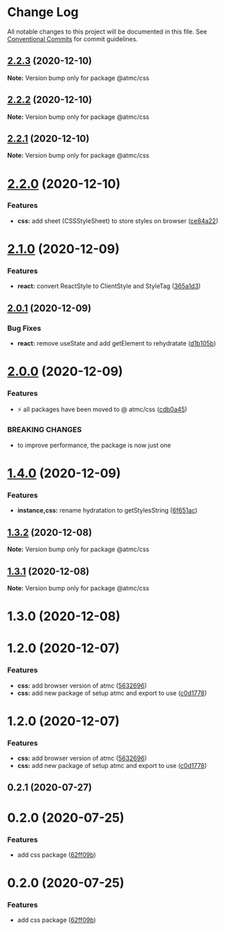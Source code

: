 # Change Log

All notable changes to this project will be documented in this file.
See [Conventional Commits](https://conventionalcommits.org) for commit guidelines.

## [2.2.3](https://github.com/atmc/atmc/compare/@atmc/css@2.2.2...@atmc/css@2.2.3) (2020-12-10)

**Note:** Version bump only for package @atmc/css





## [2.2.2](https://github.com/atmc/atmc/compare/@atmc/css@2.2.1...@atmc/css@2.2.2) (2020-12-10)

**Note:** Version bump only for package @atmc/css





## [2.2.1](https://github.com/atmc/atmc/compare/@atmc/css@2.2.0...@atmc/css@2.2.1) (2020-12-10)

**Note:** Version bump only for package @atmc/css





# [2.2.0](https://github.com/atmc/atmc/compare/@atmc/css@2.1.0...@atmc/css@2.2.0) (2020-12-10)


### Features

* **css:** add sheet (CSSStyleSheet) to store styles on browser ([ce84a22](https://github.com/atmc/atmc/commit/ce84a22753bc18d022e0989f31f980cdaef9543f))





# [2.1.0](https://github.com/atmc/atmc/compare/@atmc/css@2.0.1...@atmc/css@2.1.0) (2020-12-09)


### Features

* **react:** convert ReactStyle to ClientStyle and StyleTag ([365a1d3](https://github.com/atmc/atmc/commit/365a1d3cdd2f341445d8d15024053d58add22081))





## [2.0.1](https://github.com/atmc/atmc/compare/@atmc/css@2.0.0...@atmc/css@2.0.1) (2020-12-09)


### Bug Fixes

* **react:** remove useState and add getElement to rehydratate ([d1b105b](https://github.com/atmc/atmc/commit/d1b105b5aa3124b40e1e92679d914eaedd6da7f9))





# [2.0.0](https://github.com/atmc/atmc/compare/@atmc/css@1.4.0...@atmc/css@2.0.0) (2020-12-09)


### Features

* :zap: all packages have been moved to @ atmc/css ([cdb0a45](https://github.com/atmc/atmc/commit/cdb0a45c7df40896f868d1d37469d6eb81f19794))


### BREAKING CHANGES

* to improve performance, the package is now just one





# [1.4.0](https://github.com/atmc/atmc/compare/@atmc/css@1.3.2...@atmc/css@1.4.0) (2020-12-09)


### Features

* **instance,css:** rename hydratation to getStylesString ([6f651ac](https://github.com/atmc/atmc/commit/6f651acbcaa5350400a8df75708fb862e6b49afd))





## [1.3.2](https://github.com/atmc/atmc/compare/@atmc/css@1.3.1...@atmc/css@1.3.2) (2020-12-08)

**Note:** Version bump only for package @atmc/css





## [1.3.1](https://github.com/atmc/atmc/compare/@atmc/css@1.3.0...@atmc/css@1.3.1) (2020-12-08)

**Note:** Version bump only for package @atmc/css





# 1.3.0 (2020-12-08)



# 1.2.0 (2020-12-07)


### Features

* **css:** add browser version of atmc ([5632696](https://github.com/atmc/atmc/commit/5632696796dacf4f99933c143ac7d5dfb413a4a6))
* **css:** add new package of setup atmc and export to use ([c0d1778](https://github.com/atmc/atmc/commit/c0d1778bc3748dd77f95b99e70851bf01ffe085e))





# 1.2.0 (2020-12-07)


### Features

* **css:** add browser version of atmc ([5632696](https://github.com/atmc/atmc/commit/5632696796dacf4f99933c143ac7d5dfb413a4a6))
* **css:** add new package of setup atmc and export to use ([c0d1778](https://github.com/atmc/atmc/commit/c0d1778bc3748dd77f95b99e70851bf01ffe085e))





## 0.2.1 (2020-07-27)



# 0.2.0 (2020-07-25)


### Features

* add css package ([62ff09b](https://github.com/atmc/atmc/commit/62ff09b24b437201e5b7b067491c5293ad922878))





# 0.2.0 (2020-07-25)


### Features

* add css package ([62ff09b](https://github.com/atmc/atmc/commit/62ff09b24b437201e5b7b067491c5293ad922878))
